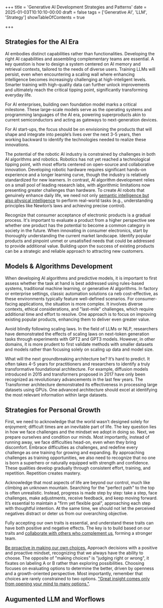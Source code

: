 +++
title = 'Generative AI Development Strategies and Patterns'
date = 2025-01-03T10:10:10-00:00
draft = false
tags = ['Generative AI', 'LLM', 'Strategy']
showTableOfContents = true

+++

## Strategies for the AI Era

AI embodies distinct capabilities rather than functionalities. Developing the right AI capabilities and assembling complementary teams are essential.
A key question is how to design a system centered on AI memory and retrieval contexts, tailored to the needs of diverse users. Training LLMs will persist, even when encountering a scaling wall where enhancing intelligence becomes increasingly challenging at high-inteligent levels. Smarter training with high-quality data can further unlock improvements and ultimately reach the critical tipping point, significantly transforming everyday life.

For AI enterprises, building own foundation model marks a critical milestone. These large-scale models serve as the operating systems and programming languages of the AI era, powering superproducts akin to current semiconductors and acting as gateways to next-generation devices.

For AI start-ups, the focus should be on envisioning the products that will shape and integrate into people’s lives over the next 3-5 years, then working backward to identify the technologies needed to realize these innovations.

The potential of the robotic AI industry is constrained by challenges in both AI algorithms and robotics. Robotics has not yet reached a technological tipping point, with most efforts centered on open-source and collaborative innovation. Developing robotic hardware requires significant hands-on experience and a longer learning curve, though the industry is relatively standardized for new learners. In contrast, AI algorithm development relies on a small pool of leading research labs, with algorithmic limitations now presenting greater challenges than hardware. To create AI robots that genuinely enhance daily life, we need not only [semantic intelligence but also physical intelligence](https://www.bilibili.com/video/BV1yM4m1D7tC/?spm_id_from=333.337.search-card.all.click&vd_source=2ebd024eac0b9cf1de30b74eb35caaf8) to perform real-world tasks (e.g., understanding principles like Newton’s laws and achieving precise control).

Recognize that consumer acceptance of electronic products is a gradual process. It's important to evaluate a product from a higher perspective see whether one product has the potential to become a common category in society in the future.  When innovating in consumer electronics, start by thoroughly understanding the current market landscape. Identify popular products and pinpoint unmet or unsatisfied needs that could be addressed to provide additional value. Building upon the success of existing products can be a strategic and reliable approach to attracting new customers. 

## Models & Algorithms Development

When developing AI algorithms and predictive models, it is important to first assess whether the task at hand is best addressed using rules-based systems, traditional machine learning, or generative AI algorithms. In factory or enterprise settings, classic automation solutions ca neb cost-effective, as these environments typically feature well-defined scenarios. For consumer-facing applications, the situation is more complex. It involves diverse contexts, ethical considerations, and "last-mile" challenges, which require additional time and effort to resolve. One approach is to focus on improving existing popular products, enhancing them to deliver even greater value.

Avoid blindly following scaling laws. In the field of LLMs or NLP, researchers have demonstrated the effects of scaling laws on next-token generation tasks through experiments with GPT2 and GPT3 models. However, in other domains, it is more prudent to first validate methods with smaller datasets and models rather than focusing solely on scaling up data and model size.

What will the next groundbreaking architecture be? It’s hard to predict. It often takes 4-5 years for practitioners and researchers to identify a truly transformative foundational architecture. For example, diffusion models introduced in 2015 and transformers proposed in 2017 have only been recognized as revolutionary advancements in the last few years.  The Transformer architecture demonstrated its effectiveness in processing large datasets using GPUs. One advanced architecture should excel at identifying the most relevant information within large datasets.

## Strategies for Personal Growth

First, we need to acknowledge that the world wasn’t designed solely for enjoyment; difficult times are an inevitable part of life. The key question lies in how we face challenges and the mindset we adopt in doing so. Next, we prepare ourselves and condition our minds. Most importantly, instead of running away, we face difficulties head-on, even when they bring discomfort. Embrace difficulties as challenges, and redefine every challenge as one training for growing and expanding. By approaching challenges as training opportunities, we also need to recognize that no one is born a superhero or naturally equipped with strength and confidence. These qualities develop gradually through consistent effort, training, and repetition. Repetition creates mastery. 

Acknowledge that most aspects of life are beyond our control, much like climbing an unknown mountain. Searching for the "perfect path" to the top is often unrealistic. Instead, progress is made step by step: take a step, face challenges, make adjustments, receive feedback, and keep moving forward. It’s essential to maintain a "firm yet flexible goal", approaching each step with thoughtful intention. At the same time, we should not let the perceived negatives distract or deter us from our overarching objective.

Fully accepting our own traits is essential, and understand these traits can have both positive and negative effects. The key is to build based on our traits and [collaborate with others who complement us](https://www.youtube.com/watch?v=mbiPeZnmz9A&t=7940s), forming a stronger team.

[Be proactive in making our own choices.](https://www.goodreads.com/book/show/36072.The_7_Habits_of_Highly_Effective_People) Approach decisions with a positive and proactive mindset, recognizing that we always have the ability to choose. The opposite of "making choices" is "judging right or wrong", it fixates on labeling A or B rather than exploring possibilities. Choosing focuses on evaluating options to determine the better, driven by openness and a growth-oriented perspective. Most importantly, remember that choices are rarely constrained to two options. ["Great insight comes only from opening your mind to many options."](https://sive.rs/options). 


## Augumented LLM and Worflows












